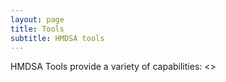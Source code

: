 ```yaml
---
layout: page
title: Tools
subtitle: HMDSA tools
---
```


HMDSA Tools provide a variety of capabilities:
<<high-level list of the tools and their capabilities to be put in here>>

